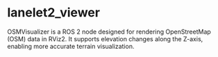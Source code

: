 # lanelet2_viewer
OSMVisualizer is a ROS 2 node designed for rendering OpenStreetMap (OSM) data in RViz2. It supports elevation changes along the Z-axis, enabling more accurate terrain visualization. 
